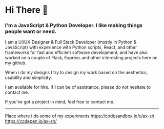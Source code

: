 # Hi There 👋

### I'm a JavaScript & Python Developer. I like making things people want or need.

<!--
self taught
**ax-sh/ax-sh** is a ✨ _special_ ✨ repository because its `README.md` (this file) appears on your GitHub profile.
I've got experience with frameworks like React, TailwindCSS, Flask and few others that I enjoy.
Here are some ideas to get you started:
I like to work on interesting projects and solve problems people are facing, and have also created a few other projects on my github. 
- 🔭 I’m currently working on ...
- 🌱 I’m currently learning ...
- 👯 I’m looking to collaborate on ...
- 🤔 I’m looking for help with ...
- 💬 Ask me about ...
- 📫 How to reach me: ...
- 😄 Pronouns: ...
- ⚡ Fun fact: ....
-->

I am a UI/UX Designer & Full Stack Developer (mostly in Python & JavaScript) with experience with Python scripts, React, and other frameworks for fast and efficient software development, and have also worked on a couple of Flask, Express and other interesting projects here on my github. 

When i do my designs I try to design my work based on the aesthetics, usability and simplicity.

I am available for hire. If I can be of assistance, please do not hesitate to contact me. 

If you've got a project in mind, feel free to contact me. 


---

Place where i do some of my experiments
 https://codesandbox.io/u/ax-sh
 https://codepen.io/ax-sh/
